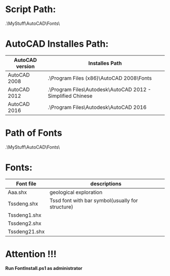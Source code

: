 ﻿
# Script Path:

.\MyStuff\AutoCAD\Fonts\

# AutoCAD Installes Path:

|AutoCAD version  | Installes Path                                               |
|---              | ---                                                          |
|AutoCAD 2008     | .\Program Files (x86)\AutoCAD 2008\Fonts                     |
|AutoCAD 2012     | .\Program Files\Autodesk\AutoCAD 2012 - Simplified Chinese   |
|AutoCAD 2016     | .\Program Files\Autodesk\AutoCAD 2016                        |

# Path of Fonts

.\MyStuff\AutoCAD\Fonts\

# Fonts:

|Font file        | descriptions                                        |
|---              | ---                                                 |
|Aaa.shx          | geological exploration                              |
|Tssdeng.shx      | Tssd font with bar symbol(usually for structure)    |
|Tssdeng1.shx     |                                                     |
|Tssdeng2.shx     |                                                     |
|Tssdeng21.shx    |                                                     |

# Attention !!!

**Run FontInstall.ps1 as administrator**












